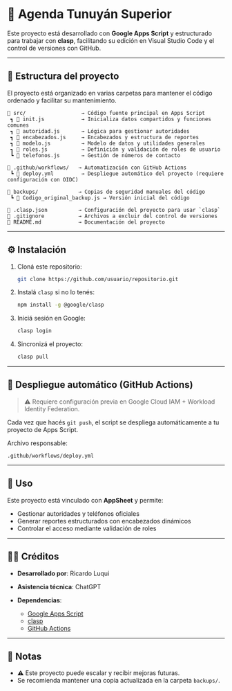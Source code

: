 # 📒 Agenda Tunuyán Superior

Este proyecto está desarrollado con **Google Apps Script** y estructurado para trabajar con **clasp**, facilitando su edición en Visual Studio Code y el control de versiones con GitHub.

---

## 📁 Estructura del proyecto

El proyecto está organizado en varias carpetas para mantener el código ordenado y facilitar su mantenimiento.

```
📁 src/                  → Código fuente principal en Apps Script  
 ┓ 📄 init.js            → Inicializa datos compartidos y funciones comunes  
 ┓ 📄 autoridad.js       → Lógica para gestionar autoridades  
 ┓ 📄 encabezados.js     → Encabezados y estructura de reportes  
 ┓ 📄 modelo.js          → Modelo de datos y utilidades generales  
 ┓ 📄 roles.js           → Definición y validación de roles de usuario  
 ┗ 📄 telefonos.js       → Gestión de números de contacto

📁 .github/workflows/   → Automatización con GitHub Actions  
 ┗ 📄 deploy.yml         → Despliegue automático del proyecto (requiere configuración con OIDC)

📁 backups/             → Copias de seguridad manuales del código  
 ┗ 📄 Codigo_original_backup.js → Versión inicial del código

📄 .clasp.json          → Configuración del proyecto para usar `clasp`  
📄 .gitignore           → Archivos a excluir del control de versiones  
📄 README.md            → Documentación del proyecto
```

---

## ⚙️ Instalación

1. Cloná este repositorio:

   ```bash
   git clone https://github.com/usuario/repositorio.git
   ```

2. Instalá `clasp` si no lo tenés:

   ```bash
   npm install -g @google/clasp
   ```

3. Iniciá sesión en Google:

   ```bash
   clasp login
   ```

4. Sincronizá el proyecto:

   ```bash
   clasp pull
   ```

---

## 🚀 Despliegue automático (GitHub Actions)

> ⚠️ Requiere configuración previa en Google Cloud IAM + Workload Identity Federation.

Cada vez que hacés `git push`, el script se despliega automáticamente a tu proyecto de Apps Script.

Archivo responsable:

```
.github/workflows/deploy.yml
```

---

## 🤩 Uso

Este proyecto está vinculado con **AppSheet** y permite:

* Gestionar autoridades y teléfonos oficiales
* Generar reportes estructurados con encabezados dinámicos
* Controlar el acceso mediante validación de roles

---

## 🧑‍💻 Créditos

* **Desarrollado por**: Ricardo Luqui
* **Asistencia técnica**: ChatGPT
* **Dependencias**:

  * [Google Apps Script](https://developers.google.com/apps-script)
  * [clasp](https://github.com/google/clasp)
  * [GitHub Actions](https://docs.github.com/en/actions)

---

## 🚡 Notas

* ⚠️ Este proyecto puede escalar y recibir mejoras futuras.
* Se recomienda mantener una copia actualizada en la carpeta `backups/`.
